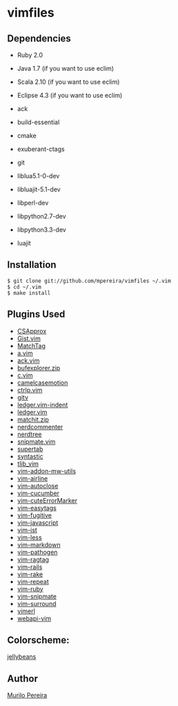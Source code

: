 # vimfiles

## Dependencies
  - Ruby 2.0
  - Java 1.7 (if you want to use eclim)
  - Scala 2.10 (if you want to use eclim)
  - Eclipse 4.3 (if you want to use eclim)

  - ack
  - build-essential
  - cmake
  - exuberant-ctags
  - git
  - liblua5.1-0-dev
  - libluajit-5.1-dev
  - libperl-dev
  - libpython2.7-dev
  - libpython3.3-dev
  - luajit

## Installation
    $ git clone git://github.com/mpereira/vimfiles ~/.vim
    $ cd ~/.vim
    $ make install

## Plugins Used
  - [CSApprox](https://github.com/vim-scripts/CSApprox)
  - [Gist.vim](https://github.com/vim-scripts/Gist.vim)
  - [MatchTag](https://github.com/gregsexton/MatchTag)
  - [a.vim](https://github.com/vim-scripts/a.vim)
  - [ack.vim](https://github.com/mileszs/ack.vim)
  - [bufexplorer.zip](https://github.com/vim-scripts/bufexplorer.zip)
  - [c.vim](https://github.com/vim-scripts/c.vim)
  - [camelcasemotion](https://github.com/vim-scripts/camelcasemotion)
  - [ctrlp.vim](https://github.com/kien/ctrlp.vim)
  - [gitv](https://github.com/vim-scripts/gitv)
  - [ledger.vim-indent](https://github.com/vim-scripts/ledger.vim-indent)
  - [ledger.vim](https://github.com/vim-scripts/ledger.vim)
  - [matchit.zip](https://github.com/vim-scripts/matchit.zip)
  - [nerdcommenter](https://github.com/scrooloose/nerdcommenter)
  - [nerdtree](https://github.com/scrooloose/nerdtree)
  - [snipmate.vim](https://github.com/msanders/snipmate.vim)
  - [supertab](https://github.com/ervandew/supertab)
  - [syntastic](https://github.com/scrooloose/syntastic)
  - [tlib_vim](https://github.com/tomtom/tlib_vim)
  - [vim-addon-mw-utils](https://github.com/MarcWeber/vim-addon-mw-utils)
  - [vim-airline](https://github.com/bling/vim-airline)
  - [vim-autoclose](https://github.com/Townk/vim-autoclose)
  - [vim-cucumber](https://github.com/tpope/vim-cucumber)
  - [vim-cuteErrorMarker](https://github.com/Twinside/vim-cuteErrorMarker)
  - [vim-easytags](https://github.com/xolox/vim-easytags)
  - [vim-fugitive](https://github.com/tpope/vim-fugitive)
  - [vim-javascript](https://github.com/pangloss/vim-javascript.git)
  - [vim-jst](https://github.com/briancollins/vim-jst.git)
  - [vim-less](https://github.com/lunaru/vim-less)
  - [vim-markdown](https://github.com/plasticboy/vim-markdown)
  - [vim-pathogen](https://github.com/tpope/vim-pathogen)
  - [vim-ragtag](https://github.com/tpope/vim-ragtag)
  - [vim-rails](https://github.com/tpope/vim-rails)
  - [vim-rake](https://github.com/tpope/vim-rake)
  - [vim-repeat](https://github.com/tpope/vim-repeat)
  - [vim-ruby](https://github.com/vim-ruby/vim-ruby)
  - [vim-snipmate](https://github.com/garbas/vim-snipmate)
  - [vim-surround](https://github.com/tpope/vim-surround)
  - [vimerl](https://github.com/jimenezrick/vimerl)
  - [webapi-vim](https://github.com/mattn/webapi-vim)

## Colorscheme:
  [jellybeans](https://github.com/vim-scripts/jellybeans.vim)

## Author
  [Murilo Pereira](http://murilopereira.com)
